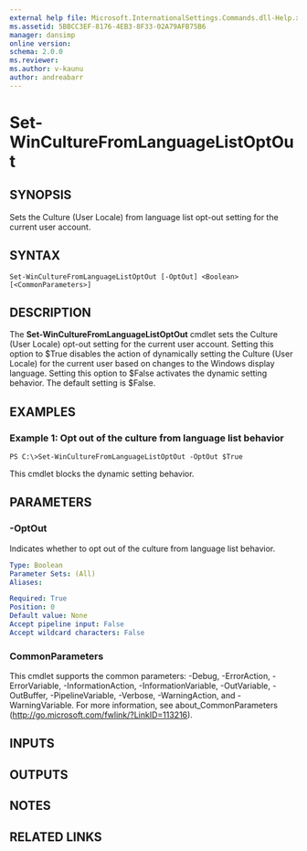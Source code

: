 ```yaml
---
external help file: Microsoft.InternationalSettings.Commands.dll-Help.xml
ms.assetid: 5BBCC3EF-8176-4EB3-8F33-02A79AFB75B6
manager: dansimp
online version: 
schema: 2.0.0
ms.reviewer:
ms.author: v-kaunu
author: andreabarr
---
```


# Set-WinCultureFromLanguageListOptOut

## SYNOPSIS
Sets the Culture (User Locale) from language list opt-out setting for the current user account.

## SYNTAX

```
Set-WinCultureFromLanguageListOptOut [-OptOut] <Boolean> [<CommonParameters>]
```

## DESCRIPTION
The **Set-WinCultureFromLanguageListOptOut** cmdlet sets the Culture (User Locale) opt-out setting for the current user account.
Setting this option to $True disables the action of dynamically setting the Culture (User Locale) for the current user based on changes to the Windows display language.
Setting this option to $False activates the dynamic setting behavior.
The default setting is $False.

## EXAMPLES

### Example 1: Opt out of the culture from language list behavior
```
PS C:\>Set-WinCultureFromLanguageListOptOut -OptOut $True
```

This cmdlet blocks the dynamic setting behavior.

## PARAMETERS

### -OptOut
Indicates whether to opt out of the culture from language list behavior.

```yaml
Type: Boolean
Parameter Sets: (All)
Aliases: 

Required: True
Position: 0
Default value: None
Accept pipeline input: False
Accept wildcard characters: False
```

### CommonParameters
This cmdlet supports the common parameters: -Debug, -ErrorAction, -ErrorVariable, -InformationAction, -InformationVariable, -OutVariable, -OutBuffer, -PipelineVariable, -Verbose, -WarningAction, and -WarningVariable. For more information, see about_CommonParameters (http://go.microsoft.com/fwlink/?LinkID=113216).

## INPUTS

## OUTPUTS

## NOTES

## RELATED LINKS

